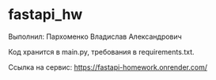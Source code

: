 # fastapi_hw
Выполнил: Пархоменко Владислав Александрович

Код хранится в main.py, требования в requirements.txt.

Ссылка на сервис: https://fastapi-homework.onrender.com/
